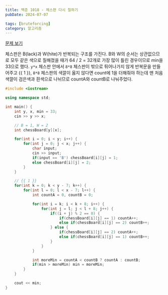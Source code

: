 ```yaml
---
title: 백준 1018 - 체스판 다시 칠하기
pubDate: 2024-07-07

tags: [bruteforcing]
category: 알고리즘
---
```


[문제 보기](https://www.acmicpc.net/problem/1018)

체스판은 B(lack)과 W(hite)가 반복되는 구조를 가진다. B와 W의 순서는 상관없으므로 모두 같은 색으로 칠해졌을 때가 64 / 2 = 32개로 가장 많이 틀린 경우이므로 min을 33으로 했다. `y*x` 체스판 안에서 `8*8` 체스판이 밖으로 튀어나가지 않게 반복문을 만들어주고 {{ 1 }}, `8*8` 체스판의 색깔이 옳지 않다면 count에 1을 더해줘야 하는데 맨 처음 색깔이 검은색과 흰색으로 나뉘므로 countA와 countB로 나눠주었다.

```c++
#include <iostream>

using namespace std;

int main() {
    int y, x, min = 33;
    cin >> y >> x;

    // B = 1, W = 2
    int chessBoard[y][x];

    for(int i = 0; i < y; i++) {
        for(int j = 0; j < x; j++) {
            char input;
            cin >> input;
            if(input == 'B') chessBoard[i][j] = 1;
            else chessBoard[i][j] = 2;
        }
    }

    // {{ 1 }}
    for(int k = 0; k < y - 7; k++) {
        for(int l = 0; l < x - 7; l++) {
            int countA = 0, countB = 0;

            for(int i = k; i < k + 8; i++) {
                for(int j = l; j < l + 8; j++) {
                    if((i + j) % 2 == 0) {
                        if(chessBoard[i][j] == 1) countA++;
                        else if(chessBoard[i][j] == 2) countB++;
                    } else {
                        if(chessBoard[i][j] == 2) countA++;
                        else if(chessBoard[i][j] == 1) countB++;
                    }
                }
            }

            int moreMin = countA < countB ? countA : countB;
            if(min > moreMin) min = moreMin;
        }
    }

    cout << min;
}
```
